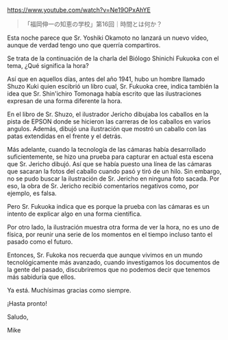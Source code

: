https://www.youtube.com/watch?v=Ne19OPxAhYE

> 「福岡伸一の知恵の学校」第16回｜時間とは何か？

Esta noche parece que Sr. Yoshiki Okamoto no lanzará un nuevo vídeo, aunque de verdad tengo uno que querría compartiros.

Se trata de la continuación de la charla del Biólogo Shinichi Fukuoka con el tema, ¿Qué significa la hora?

Así que en aquellos días, antes del año 1941, hubo un hombre llamado Shuzo Kuki quien escibrió un libro cual, Sr. Fukuoka cree, indica también la idea que Sr. Shin'ichiro Tomonaga había escrito que las ilustraciones expresan de una forma diferente la hora.

En el libro de Sr. Shuzo, el ilustrador Jericho dibujaba los caballos en la pista de EPSON donde se hicieron las carreras de los caballos en varios angulos. Además, dibujó una ilustración que mostró un caballo con las patas extendidas en el frente y el detrás.

Más adelante, cuando la tecnología de las cámaras había desarrollado suficientemente, se hizo una prueba para capturar en actual esta escena que Sr. Jericho dibujó. Así que se había puesto una línea de las cámaras que sacaran la fotos del caballo cuando pasó y tiró de un hilo. Sin embargo, no se pudo buscar la ilustración de Sr. Jericho en ninguna foto sacada. Por eso, la obra de Sr. Jericho recibió comentarios negativos como, por ejemplo, es falsa.

Pero Sr. Fukuoka indica que es porque la prueba con las cámaras es un intento de explicar algo en una forma científica. 

Por otro lado, la ilustración muestra otra forma de ver la hora, no es uno de física, por reunir una serie de los momentos en el tiempo incluso tanto el pasado como el futuro.

Entonces, Sr. Fukoka nos recuerda que aunque vivimos en un mundo tecnológicamente más avanzado, cuando investigamos los documentos de la gente del pasado, discubriremos que no podemos decir que tenemos más sabiduría que ellos. 

Ya está. Muchísimas gracias como siempre.

¡Hasta pronto!

Saludo,

Mike
